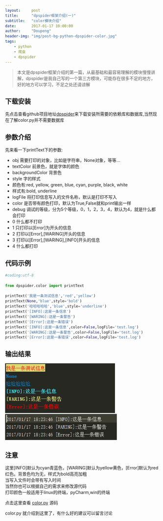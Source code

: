 ```yaml
---
layout:     post
title:      "dpspider框架介绍(一)"
subtitle:   "color模块介绍"
date:       2017-01-17 10:00:00
author:     "Doupeng"
header-img: "img/post-bg-python-dpspider-color.jpg"
tags:
    - python
    - 爬虫
    - dpspider
---
```


> 本文是dpspider框架介绍的第一篇，从最基础和最容易理解的模块慢慢讲解，dpspider是我自己写的一个第三方模块，可能存在很多不足的地方，好的地方可以学习，不足之处还请谅解

## 下载安装

先点击查看github项目地址[dpspider](https://github.com/doupengs/dpspider/blob/master/README.md)来下载安装所需要的依赖库和数据库,当然现在了解color.py并不需要数据库


## 参数介绍

先来看一下printText下的参数:

* obj 需要打印的对象，比如是字符串，None对象，等等...
* textColor 前景色，就是字体的颜色
* backgroundColor 背景色
 * style 字的样式
 * 颜色有:red, yellow, green, blue, cyan, purple, black, white
 * 样式有:bold, underline
* logFile 将打印信息写入的文件名称，默认是打印不写入
* color 是否带有颜色打印，默认为True,False就和print输出一样
* debug 调试的等级，分为5个等级，0，1，2，3，4，默认为4，就是什么都会打印
 * 0 什么都不打印
 * 1 只打印以[Error]为开头的信息
 * 2 打印以[Error],[WARING]开头的信息
 * 3 打印以[Error],[WARING],[INFO]开头的信息
 * 4 什么都打印
 
## 代码示例

```python
#coding:utf-8

from dpspider.color import printText

printText('我是一条测试信息','red','yellow')
printText(None,'blue',style='bold')
printText('哈哈哈哈哈','blue',style='underline')
printText('[INFO]:这是一条信息')
printText('[WARING]:这是一条警告')
printText('[Error]:这是一条错误')
printText('[INFO]:这是一条信息',color=False,logFile='test.log')
printText('[WARING]:这是一条警告',color=False,logFile='test.log')
printText('[Error]:这是一条错误',color=False,logFile='test.log')
```

## 输出结果

![img](/img/python-dpspider-color.PNG)
![img](/img/python-dpspider-color1.PNG)

## 注意

这里[INFO]默认为cyan青蓝色，[WARING]默认为yellow黄色，[Error]默认为red红色。背景色均为无，样式为bold高亮加粗<br>
当写入文件时会带有写入时间<br>
当然你也可以根据自己的需求来修改源代码<br>
打印颜色一般适用于linux的终端，pyCharm,win的终端<br>
 
点击这里查看 [color.py](https://github.com/doupengs/dpspider/blob/master/dpspider/color.py) 源码

color.py 就介绍到这里了，有什么好的建议可以留言讨论
